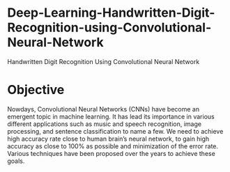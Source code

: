 # Deep-Learning-Handwritten-Digit-Recognition-using-Convolutional-Neural-Network
Handwritten Digit Recognition Using Convolutional Neural Network

# Objective

Nowdays, Convolutional Neural Networks (CNNs) have become an emergent topic in machine learning. It has lead its importance in various different applications such as music and speech recognition, image processing, and sentence classification to name a few. We need to achieve high accuracy rate close to human brain’s neural network, to gain high accuracy as close to 100% as possible and minimization of the error rate. Various techniques have been proposed over the years to achieve these goals. 
